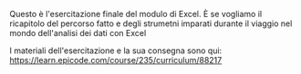 Questo è l'esercitazione finale del modulo di Excel. 
È se vogliamo il ricapitolo del percorso fatto e degli strumetni imparati durante il viaggio nel mondo dell'analisi dei dati con Excel

I materiali dell'esercitazione e la sua consegna sono qui: https://learn.epicode.com/course/235/curriculum/88217
